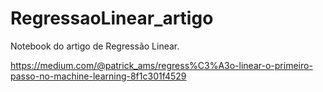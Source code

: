 # RegressaoLinear_artigo
Notebook do artigo de Regressão Linear.

https://medium.com/@patrick_ams/regress%C3%A3o-linear-o-primeiro-passo-no-machine-learning-8f1c301f4529
